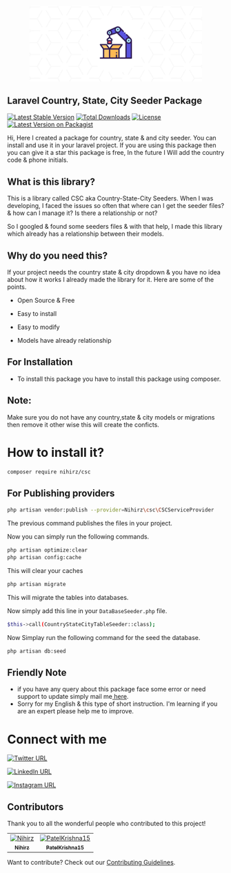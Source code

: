 <p align="center"><a href="https://github.com/Nihirz/laravel-10-adminlte" target="_blank"><img src="package.png" width="400" alt="laravel Country State City Seeder"></a></p>

## Laravel Country, State, City Seeder Package

[![Latest Stable Version](https://poser.pugx.org/nihirz/csc/v)](https://packagist.org/packages/nihirz/csc)
[![Total Downloads](https://poser.pugx.org/nihirz/csc/downloads)](https://packagist.org/packages/nihirz/csc)
[![License](https://poser.pugx.org/nihirz/csc/license)](https://packagist.org/packages/nihirz/csc)
[![Latest Version on Packagist](https://img.shields.io/packagist/v/nihirz/csc.svg?style=flat-square)](https://packagist.org/packages/nihirz/csc)

 Hi, Here I created a package for country, state & and city seeder. You can install and use it in your laravel project. If you are using this package then you can give it a star this package is free, In the future I Will add the country code &  phone initials.

## What is this library?

This is a library called CSC aka Country-State-City Seeders. When I was developing, I faced the issues so often that where can I get the seeder files? & how can I manage it? Is there a relationship or not?

So I googled & found some seeders files & with that help, I made this library which already has a relationship between their models.

## Why do you need this?

If your project needs the country state & city dropdown & you have no idea about how it works I already made the library for it. Here are some of the points.

- Open Source & Free

- Easy to install

- Easy to modify

- Models have already relationship

## For Installation

- To install this package you have to install this package using composer.

## Note:

Make sure you do not have any country,state & city models or migrations then remove it other wise this will create the conficts.

# How to install it?

```bash
composer require nihirz/csc
```

## For Publishing providers

```bash
php artisan vendor:publish --provider=Nihirz\csc\CSCServiceProvider
```

The previous command publishes the files in your project.

Now you can simply run the following commands.

```bash
php artisan optimize:clear
php artisan config:cache
```

This will clear your caches

```bash
php artisan migrate
```

This will migrate the tables into databases.

Now simply add this line in your ```DataBaseSeeder.php``` file.

```bash
$this->call(CountryStateCityTableSeeder::class);
```

Now Simplay run the following command for the seed the database.

```bash
php artisan db:seed
```



## Friendly Note

- if you have any query about this package face some error or need support to update simply mail me<a href="mailto:testnihir@gmail.com"> here</a>.
- Sorry for my English & this type of short instruction. I'm learning if you are an expert please help me to improve.

# Connect with me
[![Twitter URL](https://img.shields.io/badge/Follow%20%40NihirZala-1DA1F2?style=social&logo=twitter)](https://twitter.com/NihirZala)

[![LinkedIn URL](https://img.shields.io/badge/Connect%20%40nihirzala-0077B5?style=social&logo=linkedin)](https://www.linkedin.com/in/nihirzala/)

[![Instagram URL](https://img.shields.io/badge/Follow%20%40inihirzala-ff69b4?style=social&logo=instagram)](https://www.instagram.com/inihirzala/)

## Contributors

Thank you to all the wonderful people who contributed to this project!

<table>
  <tr>
    <td align="center">
      <a href="https://github.com/Nihirz">
        <img src="https://avatars.githubusercontent.com/u/81821668?v=4" width="100px;" alt="Nihirz"/>
        <br />
        <sub><b>Nihirz</b></sub>
      </a>
    </td>
    <td align="center">
      <a href="https://github.com/PatelKrishna15">
        <img src="https://avatars.githubusercontent.com/u/124368285?v=4" width="100px;" alt="PatelKrishna15"/>
        <br />
        <sub><b>PatelKrishna15</b></sub>
      </a>
    </td>
    <!-- Add more contributors as needed -->
  </tr>
</table>

Want to contribute? Check out our [Contributing Guidelines](CONTRIBUTING.md).
